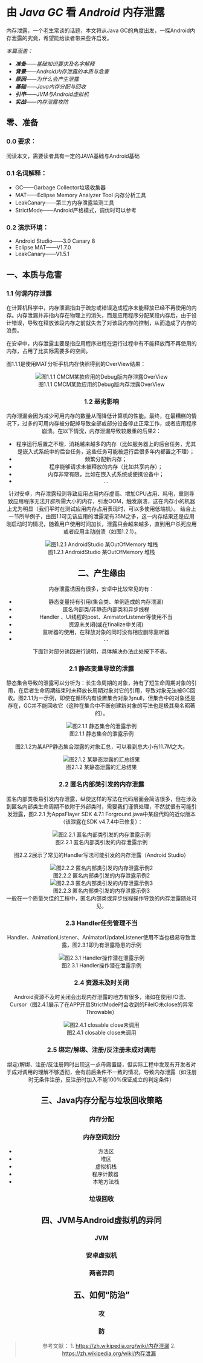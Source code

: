 # 由 _Java GC_ 看 _Android_ 内存泄露

内存泄露，一个老生常谈的话题，本文将从Java GC的角度出发，一探Android内存泄露的究竟，希望能给读者带来些许启发。


*本篇涵盖：*

- _**准备**——基础知识要求及名字解释_
- _**背景**——Android内存泄露的本质与危害_
- _**原因**——为什么会产生泄露_
- _**基础**——Java内存分配与回收_
- _**引申**——JVM与Android虚拟机_
- _**实战**——内存泄露攻防_

## 零、准备
### 0.0 要求：
  阅读本文，需要读者具有一定的JAVA基础与Android基础
### 0.1 名词解释：
* GC——Garbage Collector垃圾收集器
* MAT——Eclipse  Memory Analyzer Tool 内存分析工具
* LeakCanary——第三方内存泄露监测工具
* StrictMode——Android严格模式，调优时可以参考
### 0.2 演示环境：
* Android Studio——3.0 Canary 8
* Eclipse MAT——V1.7.0
* LeakCanary——V1.5.1

## 一、本质与危害
### 1.1 何谓内存泄露
在计算机科学中，内存泄漏指由于疏忽或错误造成程序未能释放已经不再使用的内存。内存泄漏并非指内存在物理上的消失，而是应用程序分配某段内存后，由于设计错误，导致在释放该段内存之前就失去了对该段内存的控制，从而造成了内存的浪费。

在安卓中，内存泄露主要是指应用程序进程在运行过程中有不能释放而不再使用的内存，占用了比实际需要多的空间。

图1.1.1是使用MAT分析手机内存快照得到的OverView结果：

<center/>
<div style="text-align:center" markdown="1"><img src="http://upload-images.jianshu.io/upload_images/1481332-ca4c6177eb55ae69.png?imageMogr2/auto-orient/strip%7CimageView2/2/w/600#center" alt="图1.1.1 CMCM某款应用的Debug版内存泄露OverView"></div>
<center/>
<div style="text-align: center; "><div style="display: inline-block; position: relative; top: 0px; background-color: transparent; padding: 0px 10px;">图1.1.1 CMCM某款应用的Debug版内存泄露OverView</div></div>


### 1.2 恶劣影响
内存泄漏会因为减少可用内存的数量从而降低计算机的性能。最终，在最糟糕的情况下，过多的可用内存被分配掉导致全部或部分设备停止正常工作，或者应用程序崩溃。在以下情況，内存泄漏导致较嚴重的后果2：
* 程序运行后置之不理，消耗越来越多的内存（比如服务器上的后台任务，尤其是嵌入式系统中的后台任务，这些任务可能被运行后很多年内都置之不理）；
* 频繁分配新内存；
* 程序能够请求未被释放的内存（比如共享内存）；
* 内存非常有限，比如在嵌入式系统或便携设备中；
* ...

针对安卓，内存泄露轻则导致应用占用内存虚高、增加CPU占用、耗电，重则导致应用程序无法开辟所需大小的内存，引发OOM，触发崩溃，这在内存小的机器上尤为明显（我们平时在测试应用内存占用表现时，可以多使用低端机）。
结合上一节所举例子，由图1.1可见该应用的泄露足有35M之多，这一内存结果还是应用刚启动时的情况，随着用户使用时间加长，泄露只会越来越多，直到用户杀死应用或者应用主动崩溃（如图1.2.1）。

<center/>
<div style="text-align:center" markdown="1"><img src="http://upload-images.jianshu.io/upload_images/1481332-b460f38cafbd927b.png?imageMogr2/auto-orient/strip%7CimageView2/2/w/600" alt="图1.2.1 AndroidStudio 某OutOfMemory 堆栈"></div>
<center/>
<div style="text-align: center; "><div style="display: inline-block; position: relative; top: 0px; background-color: transparent; padding: 0px 10px;">图1.2.1 AndroidStudio 某OutOfMemory 堆栈</div></div>
<center/>


## 二、产生缘由

内存泄露诱因有很多，安卓中比较常见的有：

* 静态变量持有引用(集合类、单例造成的内存泄漏)
* 匿名内部类/非静态内部类和异步线程
* Handler 、UI线程的post、AnimatorListener等使用不当
* 资源未关闭(或在finalize中关闭)
* 监听器的使用，在释放对象的同时没有相应删除监听器
* ...

下面针对部分诱因进行说明，具体解决办法此处按下不表。
### 2.1 静态变量导致的泄露
静态集合导致的泄露可以分析为：长生命周期的对象，持有了短生命周期对象的引用，在后者生命周期结束时未释放长周期对象对它的引用，导致对象无法被GC回收。图2.1.1为一示例，即使在循环内有设置集合对象为null，但集合中的对象还是存在，GC并不能回收它（这种在集合中不断创建新对象的写法也是极其臭名昭著的）。

<center/>
<div style="text-align:center" markdown="1"><img src="http://upload-images.jianshu.io/upload_images/1481332-03be10fdf312be61.png?imageMogr2/auto-orient/strip%7CimageView2/2/w/600" alt="图2.1.1  静态集合的泄露示例"></div>
<center/>
<div style="text-align: center; "><div style="display: inline-block; position: relative; top: 0px; background-color: transparent; padding: 0px 10px;">图2.1.1  静态集合的泄露示例</div></div>

图2.1.2为某APP静态集合泄露的对象汇总，可以看到总大小有11.7M之大。
<center/>
<div style="text-align:center" markdown="1"><img src="http://upload-images.jianshu.io/upload_images/1481332-5a2e015b3d5de3b3.png?imageMogr2/auto-orient/strip%7CimageView2/2/w/600" alt="图2.1.2 某静态泄露的汇总结果"></div>
<center/>
<div style="text-align: center; "><div style="display: inline-block; position: relative; top: 0px; background-color: transparent; padding: 0px 10px;">图2.1.2 某静态泄露的汇总结果</div></div>

### 2.2 匿名内部类引发的内存泄露
匿名内部类极易引发内存泄露，纵使这样的写法在代码层面会简洁很多，但在涉及到匿名内部类生命周期不依附于外部类时，需要我们谨慎处理，不然就很有可能引发泄露，图2.2.1 为AppsFlayer SDK 4.7.1 Forground.java中某段代码的近似版本（该泄露在SDK v4.7.4中已修复）：

<center/>
<div style="text-align:center" markdown="1"><img src="http://upload-images.jianshu.io/upload_images/1481332-d8c4f55edc053536.png?imageMogr2/auto-orient/strip%7CimageView2/2/w/600" alt="图2.2.1 匿名内部类引发的内存泄露示例"></div></div>
<center/>
<div style="text-align: center; "><div style="display: inline-block; position: relative; top: 0px; background-color: transparent; padding: 0px 10px;">图2.2.1 匿名内部类引发的内存泄露示例</div></div>
<center/>

图2.2.2展示了常见的Handler写法可能引发的内存泄露（Android Studio）
<center/>
<div style="text-align:center" markdown="1"><img src="http://upload-images.jianshu.io/upload_images/1481332-32baef0d6d1e22c7.png?imageMogr2/auto-orient/strip%7CimageView2/2/w/600" alt="图2.2.2 匿名内部类引发的内存泄露示例2"></div>
<center/>
<div style="text-align: center; "><div style="display: inline-block; position: relative; top: 0px; background-color: transparent; padding: 0px 10px;">图2.2.2 匿名内部类引发的内存泄露示例2</div></div>
<center/>

<center/>
<div style="text-align:center" markdown="1"><img src="http://upload-images.jianshu.io/upload_images/1481332-0270c0fdc04b6d26.png?imageMogr2/auto-orient/strip%7CimageView2/2/w/600" alt="图2.2.3 匿名内部类引发的内存泄露示例3"></div>
<center/>
<div style="text-align: center; "><div style="display: inline-block; position: relative; top: 0px; background-color: transparent; padding: 0px 10px;">图2.2.3 匿名内部类引发的内存泄露示例3</div></div>
<center/>
一般在一个质量欠佳的工程中，匿名内部类或异步线程操作导致的内存泄露随处可见。

### 2.3 Handler任务管理不当
Handler、AnimationListener、AnimatorUpdateListener使用不当也极易导致泄露，图2.3.1即为有泄露隐患的示例

<center/>
<div style="text-align:center" markdown="1"><img src="http://upload-images.jianshu.io/upload_images/1481332-518f810be8d5eea2.png?imageMogr2/auto-orient/strip%7CimageView2/2/w/600" alt="图2.3.1 Handler操作潜在泄露示例"></div>
<center/>
<div style="text-align: center; "><div style="display: inline-block; position: relative; top: 0px; background-color: transparent; padding: 0px 10px;">图2.3.1 Handler操作潜在泄露示例</div></div>
<center/>

### 2.4 资源未及时关闭
Android资源不及时关闭会出现内存泄露的地方有很多，诸如在使用I/O流、Cursor（图2.4.1展示了在APP开启StrictMode时会收到的FileIO未close的异常Throwable）

<center/>
<div style="text-align:center" markdown="1"><img src="http://upload-images.jianshu.io/upload_images/1481332-cbf5aa5529865f5f.png?imageMogr2/auto-orient/strip%7CimageView2/2/w/600" alt="图2.4.1 closable close未调用"></div>
<center/>
<div style="text-align: center; "><div style="display: inline-block; position: relative; top: 0px; background-color: transparent; padding: 0px 10px;">图2.4.1 closable close未调用</div></div>
<center/>

### 2.5 绑定/解绑、注册/反注册未成对调用
绑定/解绑、注册/反注册同时出现这一点毋庸置疑，但实际工程中发现有开发者对于成对调用的理解不够透彻，会有前后条件不一致的情况，导致内存泄露（如注册时无条件注册，反注册时加入不能100%保证成立的判定条件）

## 三、Java内存分配与垃圾回收策略
### 内存分配
### 内存空间划分

* 方法区
* 堆区
* 虚拟机栈
* 程序计数器 
* 本地方法栈


### 垃圾回收


## 四、JVM与Android虚拟机的异同
### JVM
### 安卓虚拟机
### 两者异同
## 五、如何“防治”
### 攻
### 防


>参考文献：
	1. https://zh.wikipedia.org/wiki/内存泄漏
	2. https://zh.wikipedia.org/wiki/内存泄漏